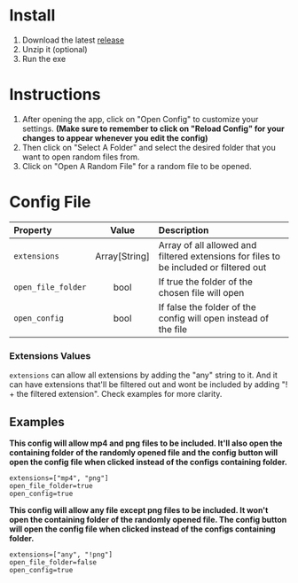 # Install
1. Download the latest [release](https://github.com/samtabareh/Random-Chooser/releases/latest)
2. Unzip it (optional)
3. Run the exe

# Instructions
1. After opening the app, click on "Open Config" to customize your settings. **(Make sure to remember to click on "Reload Config" for your changes to appear whenever you edit the config)**
2. Then click on "Select A Folder" and select the desired folder that you want to open random files from.
3. Click on "Open A Random File" for a random file to be opened.

# Config File
| Property | Value | Description |
| :------- | :---: | :---------- |
| `extensions` | Array[String] | Array of all allowed and filtered extensions for files to be included or filtered out |
| `open_file_folder` | bool | If true the folder of the chosen file will open |
| `open_config` | bool | If false the folder of the config will open instead of the file |

### Extensions Values
`extensions` can allow all extensions by adding the "any" string to it. And it can have extensions that'll be filtered out and wont be included by adding "! + the filtered extension". Check examples for more clarity.

## Examples

**This config will allow mp4 and png files to be included. It'll also open the containing folder of the randomly opened file and the config button will open the config file when clicked instead of the configs containing folder.**
```EditorConfig
extensions=["mp4", "png"]
open_file_folder=true
open_config=true
```
**This config will allow any file except png files to be included. It won't open the containing folder of the randomly opened file. The config button will open the config file when clicked instead of the configs containing folder.**
```EditorConfig
extensions=["any", "!png"]
open_file_folder=false
open_config=true
```
